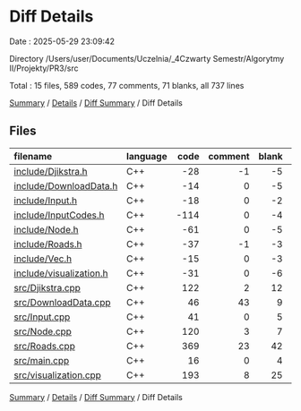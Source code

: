 # Diff Details

Date : 2025-05-29 23:09:42

Directory /Users/user/Documents/Uczelnia/_4Czwarty Semestr/Algorytmy II/Projekty/PR3/src

Total : 15 files,  589 codes, 77 comments, 71 blanks, all 737 lines

[Summary](results.md) / [Details](details.md) / [Diff Summary](diff.md) / Diff Details

## Files
| filename | language | code | comment | blank | total |
| :--- | :--- | ---: | ---: | ---: | ---: |
| [include/Djikstra.h](/include/Djikstra.h) | C++ | -28 | -1 | -5 | -34 |
| [include/DownloadData.h](/include/DownloadData.h) | C++ | -14 | 0 | -5 | -19 |
| [include/Input.h](/include/Input.h) | C++ | -18 | 0 | -2 | -20 |
| [include/InputCodes.h](/include/InputCodes.h) | C++ | -114 | 0 | -4 | -118 |
| [include/Node.h](/include/Node.h) | C++ | -61 | 0 | -5 | -66 |
| [include/Roads.h](/include/Roads.h) | C++ | -37 | -1 | -3 | -41 |
| [include/Vec.h](/include/Vec.h) | C++ | -15 | 0 | -3 | -18 |
| [include/visualization.h](/include/visualization.h) | C++ | -31 | 0 | -6 | -37 |
| [src/Djikstra.cpp](/src/Djikstra.cpp) | C++ | 122 | 2 | 12 | 136 |
| [src/DownloadData.cpp](/src/DownloadData.cpp) | C++ | 46 | 43 | 9 | 98 |
| [src/Input.cpp](/src/Input.cpp) | C++ | 41 | 0 | 5 | 46 |
| [src/Node.cpp](/src/Node.cpp) | C++ | 120 | 3 | 7 | 130 |
| [src/Roads.cpp](/src/Roads.cpp) | C++ | 369 | 23 | 42 | 434 |
| [src/main.cpp](/src/main.cpp) | C++ | 16 | 0 | 4 | 20 |
| [src/visualization.cpp](/src/visualization.cpp) | C++ | 193 | 8 | 25 | 226 |

[Summary](results.md) / [Details](details.md) / [Diff Summary](diff.md) / Diff Details